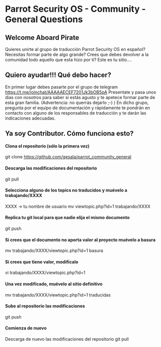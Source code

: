 # Parrot Security OS - Community - General Questions
## Welcome Aboard Pirate

Quieres unirte al grupo de traducción Parrot Security OS en español?
Necesitas formar parte de algo grande? Crees que debes devolver a la comunidad todo aquello que esta hizo por ti?
Este es tu sitio....

## Quiero ayudar!!! Qué debo hacer? 


En primer lugar debes pasarte por el grupo de telegram https://t.me/joinchat/AAAAAECEF7201Jk3bOB5pA
Presentate y pasa unos dias con nosotros para saber si estás agusto y te apetece formar parte de esta gran familia. (Advertencia: no querrás dejarlo ;-) )
En dicho grupo, pregunta por el equipo de documentación y rápidamente te pondrán en contacto con alguno de los responsables de traducción y te darán las indicaciones adecuadas.


## Ya soy Contributor. Cómo funciona esto?

#### Clona el repositorio (sólo la primera vez)
git clone https://github.com/gesala/parrot_community_general
#### Descarga las modificaciones del repositorio
git pull
#### Selecciona alguno de los topics no traducidos y muévelo a trabajando/XXXX
XXXX -> tu nombre de usuario 
mv viewtopic.php\?id=1 trabajando/XXXX
#### Replica tu git local para que nadie elija el mismo documento
git push
#### Si crees que el documento no aporta valor al proyecto muévelo a basura
mv trabajando/XXXX/viewtopic.php\?id=1 basura
#### Si crees que tiene valor, modifícalo
vi trabajando/XXXX/viewtopic.php\?id=1
#### Una vez modificado, muévelo al sitio definitivo
mv trabajando/XXXX/viewtopic.php\?id=1 traducidas
#### Sube al repositorio las modificaciones
git push
#### Comienza de nuevo
Descarga de nuevo las modificaciones del repositorio
git pull
